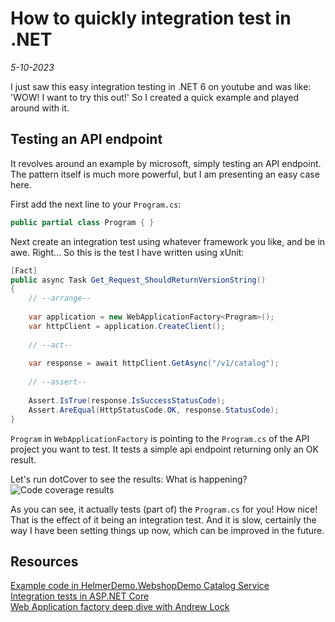 # How to quickly integration test in .NET
*5-10-2023*

I just saw this easy integration testing in .NET 6 on youtube and was like: 'WOW! I want to try this out!' So I created a quick example and played around with it.

## Testing an API endpoint

It revolves around an example by microsoft, simply testing an API endpoint. The pattern itself is much more powerful, but I am presenting an easy case here.

First add the next line to your <code>Program.cs</code>:

```cs
public partial class Program { }
```

Next create an integration test  using whatever framework you like, and be in awe.
Right... So this is the test I have written using xUnit:

```cs
[Fact]
public async Task Get_Request_ShouldReturnVersionString()
{
    // --arrange--
    
    var application = new WebApplicationFactory<Program>();
    var httpClient = application.CreateClient();
    
    // --act--
    
    var response = await httpClient.GetAsync("/v1/catalog");
    
    // --assert-- 
    
    Assert.IsTrue(response.IsSuccessStatusCode);
    Assert.AreEqual(HttpStatusCode.OK, response.StatusCode);
}
```
<code>Program</code> in <code>WebApplicationFactory</code> is pointing to the <code>Program.cs</code> of the API project you want to test.
It tests a simple api endpoint returning only an OK result.

Let's run dotCover to see the results: What is happening?  
![Code coverage results](/assets/images/integrationtest/codecoverage.png "Coverage Results")

As you can see, it actually tests (part of) the <code>Program.cs</code> for you! How nice! That is the effect of it being an integration test. And it is slow, certainly the way I have been setting things up now, which can be improved in the future.

## Resources

[Example code in HelmerDemo.WebshopDemo Catalog Service](https://github.com/HelmerDenDekker/HelmerDemo.WebShopDemo)  
[Integration tests in ASP.NET Core](https://learn.microsoft.com/en-us/aspnet/core/test/integration-tests?view=aspnetcore-6.0)  
[Web Application factory deep dive with Andrew Lock](https://andrewlock.net/exploring-dotnet-6-part-6-supporting-integration-tests-with-webapplicationfactory-in-dotnet-6/)